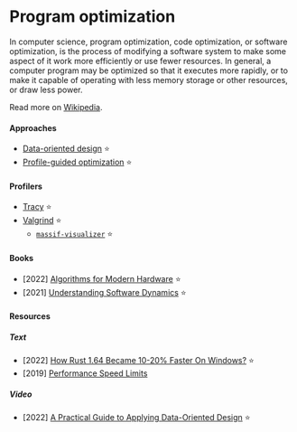 # Program optimization

In computer science, program optimization, code optimization, or software optimization, is the process of modifying a software system to make some aspect of it work more efficiently or use fewer resources. In general, a computer program may be optimized so that it executes more rapidly, or to make it capable of operating with less memory storage or other resources, or draw less power.

Read more on [Wikipedia](https://en.wikipedia.org/wiki/Program_optimization).

#### Approaches
- [Data-oriented design](https://en.wikipedia.org/wiki/Data-oriented_design) ⭐
- [Profile-guided optimization](https://en.wikipedia.org/wiki/Profile-guided_optimization) ⭐

#### Profilers
- [Tracy](https://github.com/wolfpld/tracy) ⭐
- [Valgrind](https://en.wikipedia.org/wiki/Valgrind) ⭐
  - [`massif-visualizer`](https://github.com/KDE/massif-visualizer) ⭐

#### Books
- \[2022\] [Algorithms for Modern Hardware](https://en.algorithmica.org/hpc) ⭐
- \[2021\] [Understanding Software Dynamics](https://www.amazon.de/gp/product/0137589735) ⭐

#### Resources

##### Text
- \[2022\] [How Rust 1.64 Became 10-20% Faster On Windows?](https://tomaszs2.medium.com/how-rust-1-64-became-10-20-faster-on-windows-3a8bb5e81d70) ⭐
- \[2019\] [Performance Speed Limits](https://travisdowns.github.io/blog/2019/06/11/speed-limits.html)

##### Video
- \[2022\] [A Practical Guide to Applying Data-Oriented Design](https://media.handmade-seattle.com/practical-data-oriented-design) ⭐
